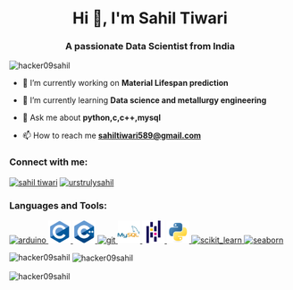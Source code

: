 <h1 align="center">Hi 👋, I'm Sahil Tiwari</h1>
<h3 align="center">A passionate Data Scientist from India</h3>

<p align="left"> <img src="https://komarev.com/ghpvc/?username=hacker09sahil&label=Profile%20views&color=0e75b6&style=flat" alt="hacker09sahil" /> </p>

- 🔭 I’m currently working on **Material Lifespan prediction**

- 🌱 I’m currently learning **Data science and metallurgy engineering**

- 💬 Ask me about **python,c,c++,mysql**

- 📫 How to reach me **sahiltiwari589@gmail.com**

<h3 align="left">Connect with me:</h3>
<p align="left">
<a href="https://linkedin.com/in/sahil tiwari" target="blank"><img align="center" src="https://raw.githubusercontent.com/rahuldkjain/github-profile-readme-generator/master/src/images/icons/Social/linked-in-alt.svg" alt="sahil tiwari" height="30" width="40" /></a>
<a href="https://instagram.com/urstrulysahil" target="blank"><img align="center" src="https://raw.githubusercontent.com/rahuldkjain/github-profile-readme-generator/master/src/images/icons/Social/instagram.svg" alt="urstrulysahil" height="30" width="40" /></a>
</p>

<h3 align="left">Languages and Tools:</h3>
<p align="left"> <a href="https://www.arduino.cc/" target="_blank" rel="noreferrer"> <img src="https://cdn.worldvectorlogo.com/logos/arduino-1.svg" alt="arduino" width="40" height="40"/> </a> <a href="https://www.cprogramming.com/" target="_blank" rel="noreferrer"> <img src="https://raw.githubusercontent.com/devicons/devicon/master/icons/c/c-original.svg" alt="c" width="40" height="40"/> </a> <a href="https://www.w3schools.com/cpp/" target="_blank" rel="noreferrer"> <img src="https://raw.githubusercontent.com/devicons/devicon/master/icons/cplusplus/cplusplus-original.svg" alt="cplusplus" width="40" height="40"/> </a> <a href="https://git-scm.com/" target="_blank" rel="noreferrer"> <img src="https://www.vectorlogo.zone/logos/git-scm/git-scm-icon.svg" alt="git" width="40" height="40"/> </a> <a href="https://www.mysql.com/" target="_blank" rel="noreferrer"> <img src="https://raw.githubusercontent.com/devicons/devicon/master/icons/mysql/mysql-original-wordmark.svg" alt="mysql" width="40" height="40"/> </a> <a href="https://pandas.pydata.org/" target="_blank" rel="noreferrer"> <img src="https://raw.githubusercontent.com/devicons/devicon/2ae2a900d2f041da66e950e4d48052658d850630/icons/pandas/pandas-original.svg" alt="pandas" width="40" height="40"/> </a> <a href="https://www.python.org" target="_blank" rel="noreferrer"> <img src="https://raw.githubusercontent.com/devicons/devicon/master/icons/python/python-original.svg" alt="python" width="40" height="40"/> </a> <a href="https://scikit-learn.org/" target="_blank" rel="noreferrer"> <img src="https://upload.wikimedia.org/wikipedia/commons/0/05/Scikit_learn_logo_small.svg" alt="scikit_learn" width="40" height="40"/> </a> <a href="https://seaborn.pydata.org/" target="_blank" rel="noreferrer"> <img src="https://seaborn.pydata.org/_images/logo-mark-lightbg.svg" alt="seaborn" width="40" height="40"/> </a> </p>

<p><img align="left" src="https://github-readme-stats.vercel.app/api/top-langs?username=hacker09sahil&show_icons=true&locale=en&layout=compact" alt="hacker09sahil" /></p>

<p>&nbsp;<img align="center" src="https://github-readme-stats.vercel.app/api?username=hacker09sahil&show_icons=true&locale=en" alt="hacker09sahil" /></p>

<p><img align="center" src="https://github-readme-streak-stats.herokuapp.com/?user=hacker09sahil&" alt="hacker09sahil" /></p>

